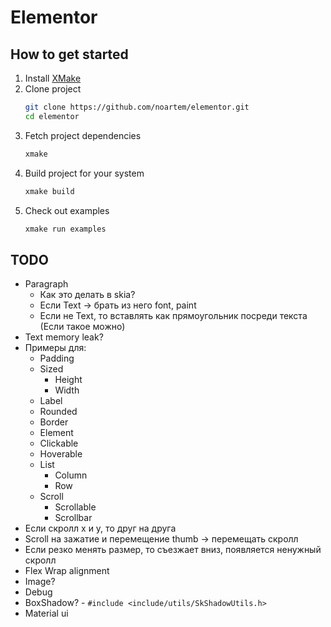 # Elementor

## How to get started

1. Install [XMake](https://xmake.io)
2. Clone project
    ```bash
    git clone https://github.com/noartem/elementor.git
    cd elementor
    ```
3. Fetch project dependencies
    ```bash
    xmake
    ```
4. Build project for your system
    ```bash
    xmake build
    ```
5. Check out examples
    ```bash
    xmake run examples
    ```

## TODO

* Paragraph
    * Как это делать в skia?
    * Если Text -> брать из него font, paint
    * Если не Text, то вставлять как прямоугольник посреди текста (Если такое можно)
* Text memory leak?
* Примеры для:
    * Padding
    * Sized
        * Height
        * Width
    * Label
    * Rounded
    * Border
    * Element
    * Clickable
    * Hoverable
    * List
        * Column
        * Row
    * Scroll
        * Scrollable
        * Scrollbar
* Если скролл x и y, то друг на друга
* Scroll на зажатие и перемещение thumb -> перемещать скролл
* Если резко менять размер, то съезжает вниз, появляется ненужный скролл
* Flex Wrap alignment
* Image?
* Debug
* BoxShadow? - `#include <include/utils/SkShadowUtils.h>`
* Material ui
